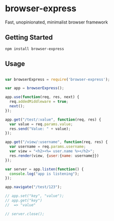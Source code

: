 # browser-express
Fast, unopinionated, minimalist browser framework

## Getting Started

```npm install browser-express```

## Usage

```js

var browserExpress = require('browser-express');

var app = browserExpress();

app.use(function(req, res, next) {
  req.addedMiddleware = true;
  next();
});

app.get("/test/:value", function(req, res) {
  var value = req.params.value;
  res.send("Value: " + value);
});

app.get("/view/:username", function(req, res) {
  var username = req.params.username;
  var view = "<h2><%= user.name %></h2>";
  res.render(view, {user:{name: username}})
});

var server = app.listen(function() {
  console.log("app is listening");
});

app.navigate("/test/123");

// app.set("key", "value");
// app.get("key") 
//  => "value"

// server.close();

```